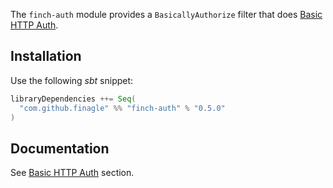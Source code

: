 The `finch-auth` module provides a `BasicallyAuthorize` filter that does [Basic HTTP Auth][1].

Installation
------------
Use the following _sbt_ snippet:

```scala
libraryDependencies ++= Seq(
  "com.github.finagle" %% "finch-auth" % "0.5.0"
)
```

Documentation
-------------
See [Basic HTTP Auth](/docs/auth.md#basic-http-auth) section.

[1]: http://en.wikipedia.org/wiki/Basic_access_authentication
